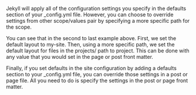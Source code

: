 Jekyll will apply all of the configuration settings you specify in the defaults section of your _config.yml file.
 However, you can choose to override settings from other scope/values pair by specifying a more specific path for the scope.

You can see that in the second to last example above. First, we set the default layout to my-site. 
Then, using a more specific path, we set the default layout for files in the projects/ path to project. 
This can be done with any value that you would set in the page or post front matter.

Finally, if you set defaults in the site configuration by adding a defaults section to your _config.yml file, you can override those settings in a post or page file. 
All you need to do is specify the settings in the post or page front matter. 